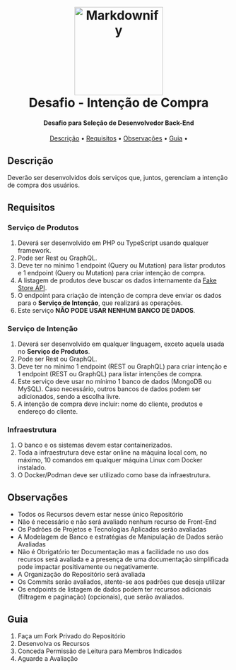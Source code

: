 <h1 align="center">
  <br>
  <img src="https://camo.githubusercontent.com/fd2ef592ee28d265250a1fc3ecdeef46ea004bde9ee4d4f8dddc0d9a49ae361d/68747470733a2f2f6f617574682e6c65626973637569742e696f2f696d616765732f6c6f676f2e6a7067" alt="Markdownify" width="200">
  <br>
  Desafio - Intenção de Compra
  <br>
</h1>

<h4 align="center">Desafio para Seleção de Desenvolvedor Back-End</h4>

<p align="center">
  <a href="https://badge.fury.io/js/electron-markdownify"></a>
</p>

<p align="center">
  <a href="#descrição">Descrição</a> •
  <a href="#requisitos">Requisitos</a> •
  <a href="#observações">Observações</a> •
  <a href="#guia">Guia</a> •
</p>

## Descrição

Deverão ser desenvolvidos dois serviços que, juntos, gerenciam a intenção de compra dos usuários.

## Requisitos

### Serviço de Produtos

1. Deverá ser desenvolvido em PHP ou TypeScript usando qualquer framework.
2. Pode ser Rest ou GraphQL.
3. Deve ter no mínimo 1 endpoint (Query ou Mutation) para listar produtos e 1 endpoint (Query ou Mutation) para criar intenção de compra.
4. A listagem de produtos deve buscar os dados internamente da [Fake Store API](https://fakestoreapi.com/docs).
5. O endpoint para criação de intenção de compra deve enviar os dados para o **Serviço de Intenção**, que realizará as operações.
6. Este serviço **NÃO PODE USAR NENHUM BANCO DE DADOS**.

### Serviço de Intenção

1. Deverá ser desenvolvido em qualquer linguagem, exceto aquela usada no **Serviço de Produtos**.
2. Pode ser Rest ou GraphQL.
3. Deve ter no mínimo 1 endpoint (REST ou GraphQL) para criar intenção e 1 endpoint (REST ou GraphQL) para listar intenções de compra.
4. Este serviço deve usar no mínimo 1 banco de dados (MongoDB ou MySQL). Caso necessário, outros bancos de dados podem ser adicionados, sendo a escolha livre.
5. A intenção de compra deve incluir: nome do cliente, produtos e endereço do cliente.

### Infraestrutura

1. O banco e os sistemas devem estar containerizados.
2. Toda a infraestrutura deve estar online na máquina local com, no máximo, 10 comandos em qualquer máquina Linux com Docker instalado.
3. O Docker/Podman deve ser utilizado como base da infraestrutura.

## Observações

* Todos os Recursos devem estar nesse único Repositório
* Não é necessário e não será avaliado nenhum recurso de Front-End
* Os Padrões de Projetos e Tecnologias Aplicadas serão avaliadas
* A Modelagem de Banco e estratégias de Manipulação de Dados serão Avaliadas
* Não é Obrigatório ter Documentação mas a facilidade no uso dos recursos será avaliada e a presença de uma documentação simplificada pode impactar positivamente ou negativamente.
* A Organização do Repositório será avaliada
* Os Commits serão avaliados, atente-se aos padrões que deseja utilizar
* Os endpoints de listagem de dados podem ter recursos adicionais (filtragem e paginação) (opcionais), que serão avaliados.

## Guia

1. Faça um Fork Privado do Repositório
2. Desenvolva os Recursos
3. Conceda Permissão de Leitura para Membros Indicados
4. Aguarde a Avaliação
